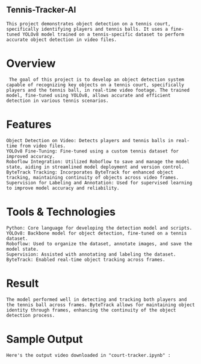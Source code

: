 ## Tennis-Tracker-AI

    This project demonstrates object detection on a tennis court, specifically identifying players and tennis balls. It uses a fine-tuned YOLOv8 model trained on a tennis-specific dataset to perform accurate object detection in video files.

# Overview

     The goal of this project is to develop an object detection system capable of recognizing key objects on a tennis court, specifically players and the tennis ball, in real-time video footage. The trained model, fine-tuned using YOLOv8, allows accurate and efficient detection in various tennis scenarios.

# Features

    Object Detection on Video: Detects players and tennis balls in real-time from video files.
    YOLOv8 Fine-Tuning: Fine-tuned using a custom tennis dataset for improved accuracy.
    Roboflow Integration: Utilized Roboflow to save and manage the model state, aiding in streamlined model deployment and version control.
    ByteTrack Tracking: Incorporates ByteTrack for enhanced object tracking, maintaining continuity of objects across video frames.
    Supervision for Labeling and Annotation: Used for supervised learning to improve model accuracy and reliability.

# Tools & Technologies

    Python: Core language for developing the detection model and scripts.
    YOLOv8: Backbone model for object detection, fine-tuned on a tennis dataset.
    Roboflow: Used to organize the dataset, annotate images, and save the model state.
    Supervision: Assisted with annotating and labeling the dataset.
    ByteTrack: Enabled real-time object tracking across frames.

  # Result  

    The model performed well in detecting and tracking both players and the tennis ball across frames. ByteTrack allows for maintaining object identity through frames, enhancing the continuity of the object detection process.

  # Sample Output 
    Here's the output video downloaded in "court-tracker.ipynb" : 

    

